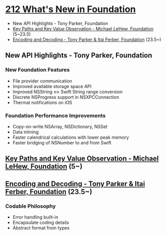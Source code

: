 

# [212 What's New in Foundation](https://developer.apple.com/videos/play/wwdc2017/212/)


* New API Highlights - Tony Parker, Foundation
* [Key Paths and Key Value Observation - Michael LeHew, Foundation](212-2-key-paths-and-key-value-observation.md) (5~23.5)
* [Encoding and Decoding - Tony Parker & Itai Ferber, Foundation](212-3-encoding-and-decoding.md) (23.5~)

## New API Highlights - Tony Parker, Foundation

### New Foundation Features

* File provider communication
* Improved available storage space API
* Improved NSString ↔ Swift String range conversion
* Discrete NSProgress support in NSXPCConnection
* Thermal notifications on iOS

### Foundation Performance Improvements

* Copy-on-write NSArray, NSDictionary, NSSet
* Data inlining
* Faster calendrical calculations with lower peak memory
* Faster bridging of NSNumber to and from Swift

>

## [Key Paths and Key Value Observation - Michael LeHew, Foundation](212-2-key-paths-and-key-value-observation.md) (5~)



## [Encoding and Decoding - Tony Parker & Itai Ferber, Foundation](212-3-encoding-and-decoding.md) (23.5~)


### Codable Philosophy

* Error handling built-in
* Encapsulate coding details
* Abstract format from types
